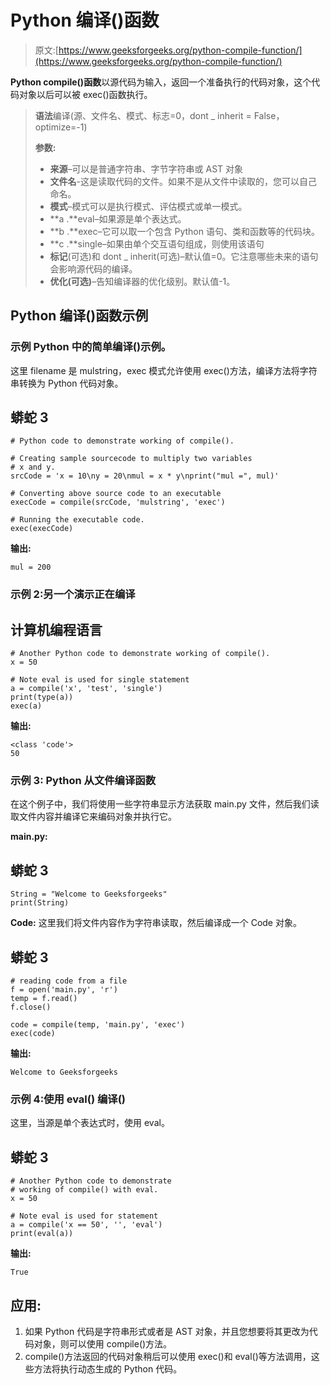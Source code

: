 # Python 编译()函数

> 原文:[https://www.geeksforgeeks.org/python-compile-function/](https://www.geeksforgeeks.org/python-compile-function/)

**Python compile()函数**以源代码为输入，返回一个准备执行的代码对象，这个代码对象以后可以被 exec()函数执行。

> **语法**编译(源、文件名、模式、标志=0，dont _ inherit = False，optimize=-1)
> 
> **参数:**
> 
> *   **来源**–可以是普通字符串、字节字符串或 AST 对象
> *   **文件名**-这是读取代码的文件。如果不是从文件中读取的，您可以自己命名。
> *   **模式**–模式可以是执行模式、评估模式或单一模式。
> *   **a .**eval–如果源是单个表达式。
> *   **b .**exec–它可以取一个包含 Python 语句、类和函数等的代码块。
> *   **c .**single–如果由单个交互语句组成，则使用该语句
> *   **标记**(可选)和 dont _ inherit(可选)–默认值=0。它注意哪些未来的语句会影响源代码的编译。
> *   **优化(可选)**–告知编译器的优化级别。默认值-1。

## Python 编译()函数示例

### **示例 Python 中的简单编译()示例。**

这里 filename 是 mulstring，exec 模式允许使用 exec()方法，编译方法将字符串转换为 Python 代码对象。

## 蟒蛇 3

```
# Python code to demonstrate working of compile().

# Creating sample sourcecode to multiply two variables
# x and y.
srcCode = 'x = 10\ny = 20\nmul = x * y\nprint("mul =", mul)'

# Converting above source code to an executable
execCode = compile(srcCode, 'mulstring', 'exec')

# Running the executable code.
exec(execCode)
```

**输出:**

```
mul = 200
```

### **示例 2:另一个**演示**正在编译**

## 计算机编程语言

```
# Another Python code to demonstrate working of compile().
x = 50

# Note eval is used for single statement
a = compile('x', 'test', 'single')
print(type(a))
exec(a)
```

**输出:**

```
<class 'code'>
50
```

### 示例 3: Python 从文件编译函数

在这个例子中，我们将使用一些字符串显示方法获取 main.py 文件，然后我们读取文件内容并编译它来编码对象并执行它。

**main.py:**

## 蟒蛇 3

```
String = "Welcome to Geeksforgeeks"
print(String)
```

**Code:** 这里我们将文件内容作为字符串读取，然后编译成一个 Code 对象。

## 蟒蛇 3

```
# reading code from a file
f = open('main.py', 'r')
temp = f.read()
f.close()

code = compile(temp, 'main.py', 'exec')
exec(code)
```

**输出:**

```
Welcome to Geeksforgeeks
```

### **示例 4:使用 eval()** 编译()

这里，当源是单个表达式时，使用 eval。

## 蟒蛇 3

```
# Another Python code to demonstrate
# working of compile() with eval.
x = 50

# Note eval is used for statement
a = compile('x == 50', '', 'eval')
print(eval(a))
```

**输出:**

```
True
```

## **应用:**

1.  如果 Python 代码是字符串形式或者是 AST 对象，并且您想要将其更改为代码对象，则可以使用 compile()方法。
2.  compile()方法返回的代码对象稍后可以使用 exec()和 eval()等方法调用，这些方法将执行动态生成的 Python 代码。